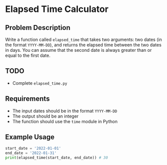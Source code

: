 # Elapsed Time Calculator

## Problem Description

Write a function called `elapsed_time` that takes two arguments: two dates (in the format `YYYY-MM-DD`), and returns the elapsed time between the two dates in days. You can assume that the second date is always greater than or equal to the first date.

## TODO

- Complete `elapsed_time.py`

## Requirements

- The input dates should be in the format `YYYY-MM-DD`
- The output should be an integer
- The function should use the `time` module in Python

## Example Usage

```python
start_date = '2022-01-01'
end_date = '2022-01-31'
print(elapsed_time(start_date, end_date)) # 30
```
